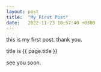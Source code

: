 ```yaml
---
layout: post
title:  "My First Post"
date:   2022-11-23 10:57:40 +0300
---
```


this is my first post.
thank you.

title is {{ page.title }}

see you soon.